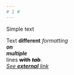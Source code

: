 ```yaml
---  
# 1 #
---  
```


Simple text  

Text **different** *formatting*   
***on***  
***multiple***  
	lines **~~with~~** ***~~tab~~***\.   
[    *See* ***external*** *link*](https://forum.aspose.com/)  

